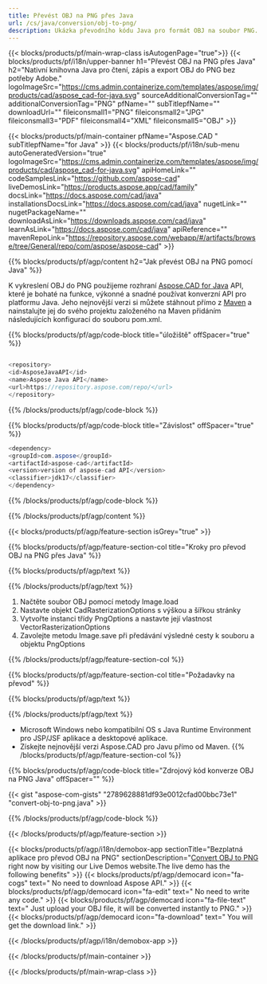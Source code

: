 ```yaml
---
title: Převést OBJ na PNG přes Java 
url: /cs/java/conversion/obj-to-png/ 
description: Ukázka převodního kódu Java pro formát OBJ na soubor PNG. Tento příklad kódu použijte k převodu OBJ na PNG v jakékoli webové nebo desktopové aplikaci založené na Javě.
---
```


{{< blocks/products/pf/main-wrap-class isAutogenPage="true">}}
{{< blocks/products/pf/i18n/upper-banner h1="Převést OBJ na PNG přes Java" h2="Nativní knihovna Java pro čtení, zápis a export OBJ do PNG bez potřeby Adobe." logoImageSrc="https://cms.admin.containerize.com/templates/aspose/img/products/cad/aspose_cad-for-java.svg" sourceAdditionalConversionTag="" additionalConversionTag="PNG" pfName="" subTitlepfName="" downloadUrl="" fileiconsmall1="PNG" fileiconsmall2="JPG" fileiconsmall3="PDF" fileiconsmall4="XML" fileiconsmall5="OBJ" >}}

{{< blocks/products/pf/main-container pfName="Aspose.CAD " subTitlepfName="for Java" >}}
{{< blocks/products/pf/i18n/sub-menu autoGeneratedVersion="true" logoImageSrc="https://cms.admin.containerize.com/templates/aspose/img/products/cad/aspose_cad-for-java.svg" apiHomeLink="" codeSamplesLink="https://github.com/aspose-cad" liveDemosLink="https://products.aspose.app/cad/family" docsLink="https://docs.aspose.com/cad/java" installationsDocsLink="https://docs.aspose.com/cad/java" nugetLink="" nugetPackageName="" downloadAsLink="https://downloads.aspose.com/cad/java" learnAsLink="https://docs.aspose.com/cad/java" apiReference="" mavenRepoLink="https://repository.aspose.com/webapp/#/artifacts/browse/tree/General/repo/com/aspose/aspose-cad" >}}

{{% blocks/products/pf/agp/content h2="Jak převést OBJ na PNG pomocí Java" %}}

K vykreslení OBJ do PNG použijeme rozhraní <a href=https://products.aspose.com/cad/java>Aspose.CAD for Java</a> API, které je bohaté na funkce, výkonné a snadné používat konverzní API pro platformu Java. Jeho nejnovější verzi si můžete stáhnout přímo z <a href=https://repository.aspose.com/webapp/#/artifacts/browse/tree/General/repo/com/aspose/aspose-cad>Maven</a> a nainstalujte jej do svého projektu založeného na Maven přidáním následujících konfigurací do souboru pom.xml.

{{% blocks/products/pf/agp/code-block title="úložiště" offSpacer="true" %}}

```cs

<repository>
<id>AsposeJavaAPI</id>
<name>Aspose Java API</name>
<url>https://repository.aspose.com/repo/</url>
</repository>

```

{{% /blocks/products/pf/agp/code-block %}}

{{% blocks/products/pf/agp/code-block title="Závislost" offSpacer="true" %}}

```cs
<dependency>
<groupId>com.aspose</groupId>
<artifactId>aspose-cad</artifactId>
<version>version of aspose-cad API</version>
<classifier>jdk17</classifier>
</dependency>

```

{{% /blocks/products/pf/agp/code-block %}}

{{% /blocks/products/pf/agp/content %}}

{{< blocks/products/pf/agp/feature-section isGrey="true" >}}

{{% blocks/products/pf/agp/feature-section-col title="Kroky pro převod OBJ na PNG přes Java" %}}

{{% blocks/products/pf/agp/text %}}

{{% /blocks/products/pf/agp/text %}}

1. Načtěte soubor OBJ pomocí metody Image.load
1. Nastavte objekt CadRasterizationOptions s výškou a šířkou stránky
1. Vytvořte instanci třídy PngOptions a nastavte její vlastnost VectorRasterizationOptions
1. Zavolejte metodu Image.save při předávání výsledné cesty k souboru a objektu PngOptions

{{% /blocks/products/pf/agp/feature-section-col %}}

{{% blocks/products/pf/agp/feature-section-col title="Požadavky na převod" %}}

{{% blocks/products/pf/agp/text %}}

{{% /blocks/products/pf/agp/text %}}
- Microsoft Windows nebo kompatibilní OS s Java Runtime Environment pro JSP/JSF aplikace a desktopové aplikace.
- Získejte nejnovější verzi Aspose.CAD pro Javu přímo od Maven.
{{% /blocks/products/pf/agp/feature-section-col %}}

{{% blocks/products/pf/agp/code-block title="Zdrojový kód konverze OBJ na PNG Java" offSpacer="" %}}

{{< gist "aspose-com-gists" "2789628881df93e0012cfad00bbc73e1" "convert-obj-to-png.java" >}}

{{% /blocks/products/pf/agp/code-block %}}

{{< /blocks/products/pf/agp/feature-section >}}

<!-- aboutfile Starts -->

{{< blocks/products/pf/agp/i18n/demobox-app sectionTitle="Bezplatná aplikace pro převod OBJ na PNG" sectionDescription="[Convert OBJ to PNG](https://products.aspose.app/cad/conversion/obj-to-png) right now by visiting our Live Demos website.The live demo has the following benefits" >}}
        {{< blocks/products/pf/agp/democard icon="fa-cogs" text=" No need to download Aspose API." >}}
        {{< blocks/products/pf/agp/democard icon="fa-edit" text=" No need to write any code." >}}
        {{< blocks/products/pf/agp/democard icon="fa-file-text" text=" Just upload your OBJ file, it will be converted instantly to PNG." >}}
        {{< blocks/products/pf/agp/democard icon="fa-download" text=" You will get the download link." >}}

   
{{< /blocks/products/pf/agp/i18n/demobox-app >}}

<!-- aboutfile Ends -->

{{< /blocks/products/pf/main-container >}}
    
{{< /blocks/products/pf/main-wrap-class >}}